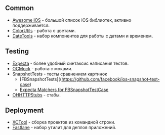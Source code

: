 ## Common
* [Awesome iOS](https://github.com/vsouza/awesome-ios) - большой список iOS библиотек, активно поддерживается.
* [ColorUtils](https://github.com/nicklockwood/ColorUtils) - работа с цветами.
* [DateTools](https://github.com/MatthewYork/DateTools) - набор компонентов для работы с датами и временем.

## Testing

* [Expecta](https://github.com/specta/expecta) - более удобный синтаксис написания тестов.
* [OCMock](https://github.com/erikdoe/ocmock) - работа с моками.
* SnapshotTests - тесты сравнением картинок
  * [FBSnapshotTests]((https://github.com/facebook/ios-snapshot-test-case)
  * [Expecta Matchers for FBSnapshotTestCase](https://github.com/dblock/ios-snapshot-test-case-expecta) 
* [OHHTTPStubs](https://github.com/AliSoftware/OHHTTPStubs) - стабы.

## Deployment
* [XCTool](https://github.com/facebook/xctool) - сборка проектов из командной строки.
* [Fastlane](http://fastlane.tools) - набор утилит для деплоя приложений.